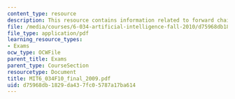 ```yaml
---
content_type: resource
description: This resource contains information related to forward chaining.
file: /media/courses/6-034-artificial-intelligence-fall-2010/d75968db1829da437fc05787a17ba614_MIT6_034F10_final_2009.pdf
file_type: application/pdf
learning_resource_types:
- Exams
ocw_type: OCWFile
parent_title: Exams
parent_type: CourseSection
resourcetype: Document
title: MIT6_034F10_final_2009.pdf
uid: d75968db-1829-da43-7fc0-5787a17ba614
---
```

